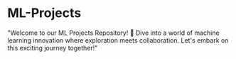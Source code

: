 # ML-Projects
"Welcome to our ML Projects Repository! 🚀 Dive into a world of machine learning innovation where exploration meets collaboration. Let's embark on this exciting journey together!"
